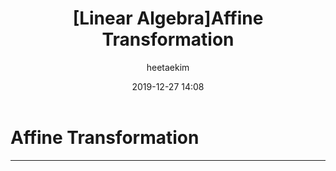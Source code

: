﻿---
title: "[Linear Algebra]Affine Transformation"
layout: post
date: 2019-12-27 14:08
image: /assets/images/markdown.jpg
headerImage: false
tag:
- Graphics
- Linear Algebra
- Affine Transformation
category: blog
author: heetaekim
description: Affine Transformation
MathJax: true
---
# Affine Transformation
---
